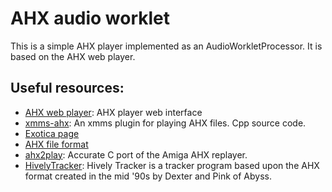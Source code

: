 # AHX audio worklet

This is a simple AHX player implemented as an AudioWorkletProcessor. It is based on the AHX web player.

## Useful resources:

- [AHX web player](https://github.com/bryc/ahx-web-player): AHX player web interface
- [xmms-ahx](https://xmms-ahx.sourceforge.net/): An xmms plugin for playing AHX files. Cpp source code.
- [Exotica page](https://www.exotica.org.uk/wiki/AHX)
- [AHX file format](<https://ftp.modland.com/pub/documents/format_documentation/Abyss%27%20Highest%20eXperience%20(.ahx).txt>)
- [ahx2play](https://github.com/8bitbubsy/ahx2play): Accurate C port of the Amiga AHX replayer.
- [HivelyTracker](https://github.com/pete-gordon/hivelytracker): Hively Tracker is a tracker program based upon the AHX format created in the mid '90s by Dexter and Pink of Abyss.
